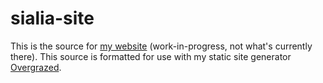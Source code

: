 # sialia-site

This is the source for [my website](sialia.dev) (work-in-progress, not what's currently there). This source is formatted for use with my static site generator [Overgrazed](https://github.com/sialiaaaaa/overgrazed/).

